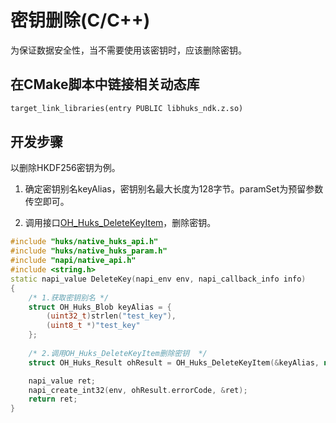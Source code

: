 # 密钥删除(C/C++)

为保证数据安全性，当不需要使用该密钥时，应该删除密钥。

## 在CMake脚本中链接相关动态库
```txt
target_link_libraries(entry PUBLIC libhuks_ndk.z.so)
```

## 开发步骤

以删除HKDF256密钥为例。

1. 确定密钥别名keyAlias，密钥别名最大长度为128字节。paramSet为预留参数传空即可。

2. 调用接口[OH_Huks_DeleteKeyItem](../../reference/apis-universal-keystore-kit/capi-native-huks-api-h.md#oh_huks_deletekeyitem)，删除密钥。

```c++
#include "huks/native_huks_api.h"
#include "huks/native_huks_param.h"
#include "napi/native_api.h"
#include <string.h>
static napi_value DeleteKey(napi_env env, napi_callback_info info)
{
    /* 1.获取密钥别名 */
    struct OH_Huks_Blob keyAlias = {
        (uint32_t)strlen("test_key"),
        (uint8_t *)"test_key"
    };
    
    /* 2.调用OH_Huks_DeleteKeyItem删除密钥  */
    struct OH_Huks_Result ohResult = OH_Huks_DeleteKeyItem(&keyAlias, nullptr);

    napi_value ret;
    napi_create_int32(env, ohResult.errorCode, &ret);
    return ret;
}
```
